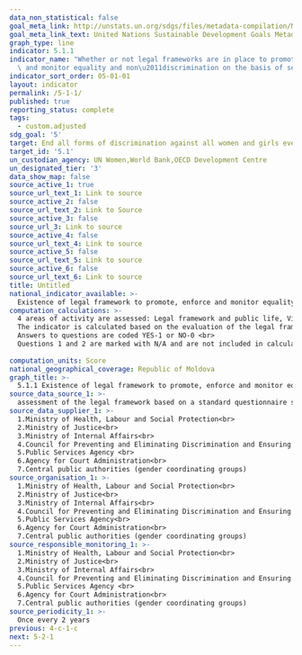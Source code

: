 ```yaml
---
data_non_statistical: false
goal_meta_link: http://unstats.un.org/sdgs/files/metadata-compilation/Metadata-Goal-5.pdf
goal_meta_link_text: United Nations Sustainable Development Goals Metadata (pdf 634kB)
graph_type: line
indicator: 5.1.1
indicator_name: "Whether or not legal frameworks are in place to promote, enforce\
  \ and monitor equality and non\u2011discrimination on the basis of sex"
indicator_sort_order: 05-01-01
layout: indicator
permalink: /5-1-1/
published: true
reporting_status: complete
tags:
  - custom.adjusted
sdg_goal: '5'
target: End all forms of discrimination against all women and girls everywhere
target_id: '5.1'
un_custodian_agency: UN Women,World Bank,OECD Development Centre
un_designated_tier: '3'
data_show_map: false
source_active_1: true
source_url_text_1: Link to source
source_active_2: false
source_url_text_2: Link to Source
source_active_3: false
source_url_3: Link to source
source_active_4: false
source_url_text_4: Link to source
source_active_5: false
source_url_text_5: Link to source
source_active_6: false
source_url_text_6: Link to source
title: Untitled
national_indicator_available: >-
  Existence of legal framework to promote, enforce and monitor equality and non‑discrimination on the basis of sex
computation_calculations: >-
  4 areas of activity are assessed: Legal framework and public life, Violence against women, Employment and economic benefits, Marriage and family  <br> 
  The indicator is calculated based on the evaluation of the legal framework which promotes, supports and monitors gender equality using a questionnaire with 45 questions  <br> 
  Answers to questions are coded YES-1 or NO-0 <br> 
  Questions 1 and 2 are marked with N/A and are not included in calculating the general score in countries in which customary law and personal law are not applied.<br> 
  
computation_units: Score
national_geographical_coverage: Republic of Moldova
graph_title: >-
  5.1.1 Existence of legal framework to promote, enforce and monitor equality and non‑discrimination on the basis of sex 
source_data_source_1: >-
  assessment of the legal framework based on a standard questionnaire suggested by UN Women, WB, OECD with 45 questions
source_data_supplier_1: >-
  1.Ministry of Health, Labour and Social Protection<br> 
  2.Ministry of Justice<br> 
  3.Ministry of Internal Affairs<br> 
  4.Council for Preventing and Eliminating Discrimination and Ensuring Equality<br> 
  5.Public Services Agency <br> 
  6.Agency for Court Administration<br> 
  7.Central public authorities (gender coordinating groups)
source_organisation_1: >-
  1.Ministry of Health, Labour and Social Protection<br> 
  2.Ministry of Justice<br> 
  3.Ministry of Internal Affairs<br> 
  4.Council for Preventing and Eliminating Discrimination and Ensuring Equality<br> 
  5.Public Services Agency<br> 
  6.Agency for Court Administration<br> 
  7.Central public authorities (gender coordinating groups)
source_responsible_monitoring_1: >-
  1.Ministry of Health, Labour and Social Protection<br> 
  2.Ministry of Justice<br> 
  3.Ministry of Internal Affairs<br> 
  4.Council for Preventing and Eliminating Discrimination and Ensuring Equality,<br> 
  5.Public Services Agency <br> 
  6.Agency for Court Administration<br> 
  7.Central public authorities (gender coordinating groups)
source_periodicity_1: >-
  Once every 2 years
previous: 4-c-1-c
next: 5-2-1
---
```

